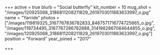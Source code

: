+++
active = true
blurb = "Social butterfly"
kit_number = 10
mug_shot = "/images/120925068_3186811208211829_2619703011883633997_o.jpg"
name = "Yarride"
photos = ["/images/119819325_3167767836782833_8467571716774725665_o.jpg", "/images/119734495_3167767286782888_3141982867084644855_o.jpg", "/images/120925068_3186811208211829_2619703011883633997_o.jpg"]
position = "Forward"
year_joined = "2017"

+++
